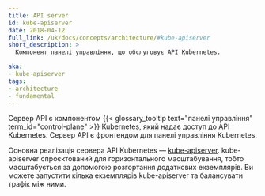 ```yaml
---
title: API server
id: kube-apiserver
date: 2018-04-12
full_link: /uk/docs/concepts/architecture/#kube-apiserver
short_description: >
  Компонент панелі управління, що обслуговує API Kubernetes.

aka:
- kube-apiserver
tags:
- architecture
- fundamental
---
```


Сервер API є компонентом {{< glossary_tooltip text="панелі управління" term_id="control-plane" >}} Kubernetes, який надає доступ до API Kubernetes. Сервер API є фронтендом для панелі управління Kubernetes.

<!--more-->

Основна реалізація сервера API Kubernetes — [kube-apiserver](/docs/reference/generated/kube-apiserver/). kube-apiserver спроєктований для горизонтального масштабування, тобто масштабується за допомогою розгортання додаткових екземплярів. Ви можете запустити кілька екземплярів kube-apiserver та балансувати трафік між ними.

